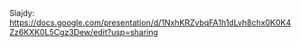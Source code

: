 
Slajdy: https://docs.google.com/presentation/d/1NxhKRZvbqFA1h1dLvh8chx0K0K4Zz6KXK0L5Cgz3Dew/edit?usp=sharing

